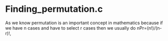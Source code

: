 # Finding_permutation.c
As we know permutation is an important concept in mathematics because if we have n cases and have to select r  cases then we usually do nPr=(n!)/(n-r)!, 
